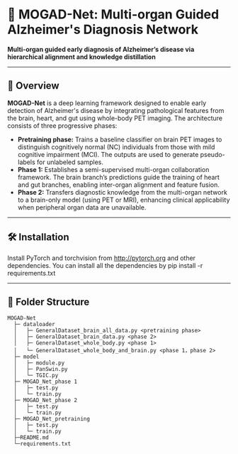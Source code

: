 # 🧠 MOGAD-Net: Multi-organ Guided Alzheimer's Diagnosis Network

**Multi-organ guided early diagnosis of Alzheimer’s disease via hierarchical alignment and knowledge distillation**

---

## 📜 Overview

**MOGAD-Net** is a deep learning framework designed to enable early detection of Alzheimer's disease by integrating pathological features from the brain, heart, and gut using whole-body PET imaging. The architecture consists of three progressive phases:

- **Pretraining phase:** Trains a baseline classifier on brain PET images to distinguish cognitively normal (NC) individuals from those with mild cognitive impairment (MCI). The outputs are used to generate pseudo-labels for unlabeled samples.
- **Phase 1:** Establishes a semi-supervised multi-organ collaboration framework. The brain branch’s predictions guide the training of heart and gut branches, enabling inter-organ alignment and feature fusion.
- **Phase 2:** Transfers diagnostic knowledge from the multi-organ network to a brain-only model (using PET or MRI), enhancing clinical applicability when peripheral organ data are unavailable.

---

## 🛠️ Installation

Install PyTorch and torchvision from http://pytorch.org and other dependencies. You can install all the dependencies by
pip install -r requirements.txt

---

## 📁 Folder Structure
```
MOGAD-Net
  ├─ dataloader 
  │   ├─ GeneralDataset_brain_all_data.py <pretraining phase> 
  │   ├─ GeneralDataset_brain_data.py <phase 2>
  │   ├─ GeneralDataset_whole_body.py <phase 1>
  │   └─ GeneralDataset_whole_body_and_brain.py <phase 1，phase 2>
  ├─ model
  │   ├─ module.py 
  │   ├─ PanSwin.py
  │   └─ TGIC.py
  ├─ MOGAD_Net_phase 1
  │   ├─ test.py 
  │   └─ train.py 
  ├─ MOGAD_Net_phase 2
  │   ├─ test.py
  │   └─ train.py 
  ├─ MOGAD_Net_pretraining
  │   ├─ test.py
  │   └─ train.py
  ├─README.md
  └─requirements.txt
```
